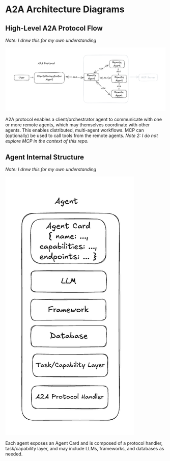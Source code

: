# A2A Architecture Diagrams

## High-Level A2A Protocol Flow 
*Note: I drew this for my own understanding*

![A2A Protocol Flow](./a2a-protocol-diagram.png)

A2A protocol enables a client/orchestrator agent to communicate with one or more remote agents, which may themselves coordinate with other agents. This enables distributed, multi-agent workflows. MCP can (optionally) be used to call tools from the remote agents. 
*Note 2: I do not explore MCP in the context of this repo.*

## Agent Internal Structure
*Note: I drew this for my own understanding*

![Agent Internal Structure](./agent-internal-structure.png)

Each agent exposes an Agent Card and is composed of a protocol handler, task/capability layer, and may include LLMs, frameworks, and databases as needed.

